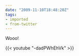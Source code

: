 ```yaml
---
date: "2009-11-10T18:48:20Z"
tags:
- imported
- from-twitter
---
```


Wooo\!

{{< youtube "-dadPWhEhVk" >}}
